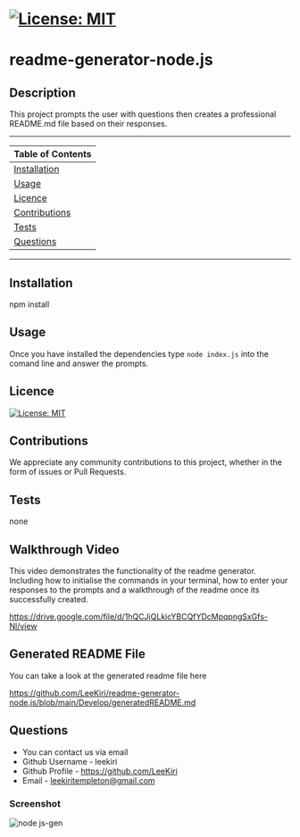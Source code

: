 # [![License: MIT](https://img.shields.io/badge/License-MIT-yellow.svg)](https://opensource.org/licenses/MIT)

# readme-generator-node.js

 ## Description 

 This project prompts the user with questions then creates a professional README.md file based on their responses. 
 
 
---
| Table of Contents |
|---|
| [Installation](#Installation) |
| [Usage](#Usage) |
| [Licence](#Licence) |
| [Contributions](#Contributions) |
| [Tests](#Tests) |
| [Questions](#Questions) |
---

## Installation 

npm install 

## Usage 

Once you have installed the dependencies type `node index.js` into the comand line and answer the prompts.

## Licence 

[![License: MIT](https://img.shields.io/badge/License-MIT-yellow.svg)](https://opensource.org/licenses/MIT)

## Contributions 

We appreciate any community contributions to this project, whether in the form of issues or Pull Requests.

## Tests 

none

## Walkthrough Video 
This video demonstrates the functionality of the readme generator. Including how to initialise the commands in your terminal, how to enter your responses to the prompts and a walkthrough of the readme once its successfully created. 

https://drive.google.com/file/d/1hQCJjQLkicYBCQfYDcMpqpngSxGfs-Nl/view

## Generated README File

You can take a look at the generated readme file here 

https://github.com/LeeKiri/readme-generator-node.js/blob/main/Develop/generatedREADME.md

## Questions
* You can contact us via email
* Github Username - leekiri
* Github Profile - https://github.com/LeeKiri
* Email - leekiritempleton@gmail.com 

### Screenshot
![node js-gen](https://user-images.githubusercontent.com/73642462/105654632-86c46500-5f12-11eb-850b-bf39ca2c2772.PNG)


